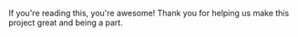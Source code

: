 If you're reading this, you're awesome! Thank you for helping us make this project great and being a part.